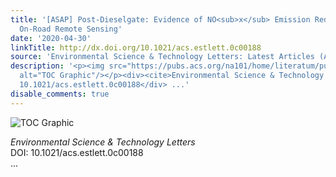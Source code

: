 ```yaml
---
title: '[ASAP] Post-Dieselgate: Evidence of NO<sub>x</sub> Emission Reductions Using
  On-Road Remote Sensing'
date: '2020-04-30'
linkTitle: http://dx.doi.org/10.1021/acs.estlett.0c00188
source: 'Environmental Science & Technology Letters: Latest Articles (ACS Publications)'
description: '<p><img src="https://pubs.acs.org/na101/home/literatum/publisher/achs/journals/content/estlcu/0/estlcu.ahead-of-print/acs.estlett.0c00188/20200430/images/medium/ez0c00188_0003.gif"
  alt="TOC Graphic"/></p><div><cite>Environmental Science & Technology Letters</cite></div><div>DOI:
  10.1021/acs.estlett.0c00188</div> ...'
disable_comments: true
---
```

<p><img src="https://pubs.acs.org/na101/home/literatum/publisher/achs/journals/content/estlcu/0/estlcu.ahead-of-print/acs.estlett.0c00188/20200430/images/medium/ez0c00188_0003.gif" alt="TOC Graphic"/></p><div><cite>Environmental Science & Technology Letters</cite></div><div>DOI: 10.1021/acs.estlett.0c00188</div> ...